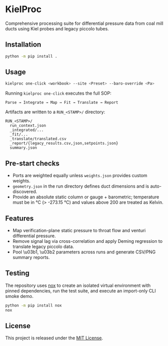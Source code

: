 # KielProc

Comprehensive processing suite for differential pressure data from coal mill ducts using Kiel probes and legacy piccolo tubes.

## Installation

```bash
python -m pip install .
```

## Usage

```bash
kielproc one-click <workbook> --site <Preset> --baro-override <Pa>
```

Running `kielproc one-click` executes the full SOP:

```
Parse → Integrate → Map → Fit → Translate → Report
```

Artifacts are written to a `RUN_<STAMP>/` directory:

```
RUN_<STAMP>/
  run_context.json
  _integrated/...
  _fit/...
  _translate/translated.csv
  _report/{legacy_results.csv,json,setpoints.json}
  summary.json
```

## Pre-start checks

- Ports are weighted equally unless `weights.json` provides custom weights.
- `geometry.json` in the run directory defines duct dimensions and is auto-discovered.
- Provide an absolute static column or gauge + barometric; temperature must be in °C (> -273.15 °C) and values above 200 are treated as Kelvin.

## Features

- Map verification-plane static pressure to throat flow and venturi differential pressure.
- Remove signal lag via cross-correlation and apply Deming regression to translate legacy piccolo data.
- Pool \u03b1, \u03b2 parameters across runs and generate CSV/PNG summary reports.

## Testing

The repository uses [nox](https://nox.thea.codes/) to create an isolated
virtual environment with pinned dependencies, run the test suite, and execute
an import-only CLI smoke demo.

```bash
python -m pip install nox
nox
```

## License

This project is released under the [MIT License](LICENSE).

